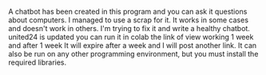 A chatbot has been created in this program and you can ask it questions about computers. I managed to use a scrap for it. It works in some cases and doesn't work in others. I'm trying to fix it and write a healthy chatbot.
united24 is updated
you can run it in colab
the link of view working 1 week and after 1 week It will expire after a week and I will post another link.
It can also be run on any other programming environment, but you must install the required libraries.

